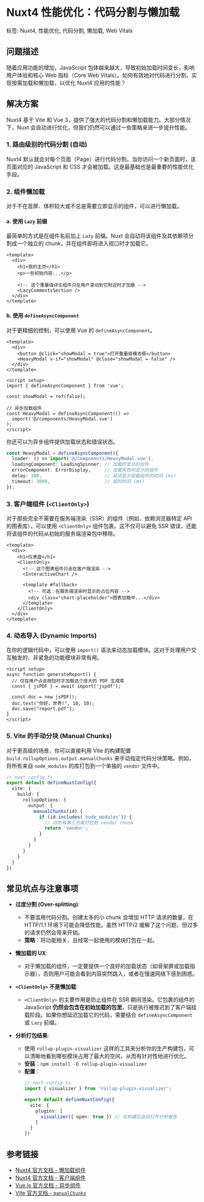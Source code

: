 # Nuxt4 性能优化：代码分割与懒加载
标签: Nuxt4, 性能优化, 代码分割, 懒加载, Web Vitals

## 问题描述
随着应用功能的增加，JavaScript 包体越来越大，导致初始加载时间变长，影响用户体验和核心 Web 指标（Core Web Vitals）。如何有效地对代码进行分割，实现按需加载和懒加载，以优化 Nuxt4 应用的性能？

## 解决方案
Nuxt4 基于 Vite 和 Vue 3，提供了强大的代码分割和懒加载能力。大部分情况下，Nuxt 会自动进行优化，但我们仍然可以通过一些策略来进一步提升性能。

### 1. 路由级别的代码分割 (自动)
Nuxt4 默认就会对每个页面（Page）进行代码分割。当你访问一个新页面时，该页面对应的 JavaScript 和 CSS 才会被加载。这是最基础也是最重要的性能优化手段。

### 2. 组件懒加载
对于不在首屏、体积较大或不总是需要立即显示的组件，可以进行懒加载。

#### a. 使用 `Lazy` 前缀
最简单的方式是在组件名前加上 `Lazy` 前缀。Nuxt 会自动将该组件及其依赖项分割成一个独立的 chunk，并在组件即将进入视口时才加载它。

```vue
<template>
  <div>
    <h1>我的主页</h1>
    <p>一些初始内容...</p>
    
    <!-- 这个重量级评论组件只在用户滚动到它附近时才加载 -->
    <LazyCommentsSection />
  </div>
</template>
```

#### b. 使用 `defineAsyncComponent`
对于更精细的控制，可以使用 Vue 的 `defineAsyncComponent`。

```vue
<template>
  <div>
    <button @click="showModal = true">打开重量级模态框</button>
    <HeavyModal v-if="showModal" @close="showModal = false" />
  </div>
</template>

<script setup>
import { defineAsyncComponent } from 'vue';

const showModal = ref(false);

// 异步加载组件
const HeavyModal = defineAsyncComponent(() => 
  import('@/components/HeavyModal.vue')
);
</script>
```

你还可以为异步组件提供加载状态和错误状态。

```typescript
const HeavyModal = defineAsyncComponent({
  loader: () => import('@/components/HeavyModal.vue'),
  loadingComponent: LoadingSpinner, // 加载时显示的组件
  errorComponent: ErrorDisplay,     // 加载失败时显示的组件
  delay: 200,                       // 延迟显示加载组件的时间 (ms)
  timeout: 3000,                    // 超时时间 (ms)
});
```

### 3. 客户端组件 (`<ClientOnly>`)
对于那些完全不需要在服务端渲染（SSR）的组件（例如，依赖浏览器特定 API 的图表库），可以使用 `<ClientOnly>` 组件包裹。这不仅可以避免 SSR 错误，还能将该组件的代码从初始的服务端渲染包中移除。

```vue
<template>
  <div>
    <h1>仪表盘</h1>
    <ClientOnly>
      <!-- 这个图表组件只会在客户端渲染 -->
      <InteractiveChart />
      
      <template #fallback>
        <!-- 可选：在服务端渲染时显示的占位内容 -->
        <div class="chart-placeholder">图表加载中...</div>
      </template>
    </ClientOnly>
  </div>
</template>
```

### 4. 动态导入 (Dynamic Imports)
在你的逻辑代码中，可以使用 `import()` 语法来动态加载模块。这对于处理用户交互触发的、非紧急的功能模块非常有用。

```vue
<script setup>
async function generateReport() {
  // 仅在用户点击按钮时才加载这个庞大的 PDF 生成库
  const { jsPDF } = await import('jspdf');
  
  const doc = new jsPDF();
  doc.text("你好，世界!", 10, 10);
  doc.save("report.pdf");
}
</script>
```

### 5. Vite 的手动分块 (Manual Chunks)
对于更高级的场景，你可以直接利用 Vite 的构建配置 `build.rollupOptions.output.manualChunks` 来手动指定代码分块策略。例如，将所有来自 `node_modules` 的库打包到一个单独的 `vendor` 文件中。

```typescript
// nuxt.config.ts
export default defineNuxtConfig({
  vite: {
    build: {
      rollupOptions: {
        output: {
          manualChunks(id) {
            if (id.includes('node_modules')) {
              // 将所有第三方库打包到 vendor chunk
              return 'vendor';
            }
          }
        }
      }
    }
  }
})
```

## 常见坑点与注意事项

-   **过度分割 (Over-splitting)**:
    -   不要滥用代码分割。创建太多的小 chunk 会增加 HTTP 请求的数量，在 HTTP/1.1 环境下可能会降低性能。虽然 HTTP/2 缓解了这个问题，但过多的请求仍然会带来开销。
    -   **策略**：将功能相关、且经常一起使用的模块打包在一起。

-   **懒加载的 UX**:
    -   对于懒加载的组件，一定要提供一个良好的加载状态（如骨架屏或加载指示器），否则用户可能会看到内容突然跳入，或者在慢速网络下感到困惑。

-   **`<ClientOnly>` 不是懒加载**:
    -   `<ClientOnly>` 的主要作用是防止组件在 SSR 期间渲染。它包裹的组件的 JavaScript **仍然会包含在初始加载的包里**，只是执行被推迟到了客户端挂载阶段。如果你想延迟加载它的代码，需要结合 `defineAsyncComponent` 或 `Lazy` 前缀。

-   **分析打包结果**:
    -   使用 `rollup-plugin-visualizer` 这样的工具来分析你的生产构建包，可以清晰地看到哪些模块占用了最大的空间，从而有针对性地进行优化。
    -   **安装**：`npm install -D rollup-plugin-visualizer`
    -   **配置**：
        ```typescript
        // nuxt.config.ts
        import { visualizer } from 'rollup-plugin-visualizer';

        export default defineNuxtConfig({
          vite: {
            plugins: [
              visualizer({ open: true }) // 在构建后自动打开分析报告
            ]
          }
        })
        ```

## 参考链接
-   [Nuxt4 官方文档 - 懒加载组件](https://nuxt.com/docs/guide/performance/lazy-loading-components)
-   [Nuxt4 官方文档 - 客户端组件](https://nuxt.com/docs/api/components/client-only)
-   [Vue.js 官方文档 - 异步组件](https://vuejs.org/guide/components/async.html)
-   [Vite 官方文档 - `manualChunks`](https://vitejs.dev/config/build-options.html#build-rollupoptions)
